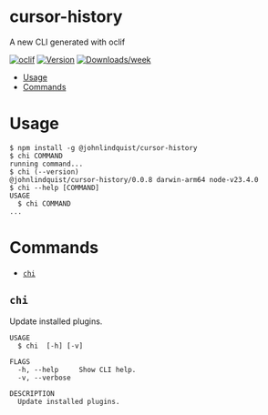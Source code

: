 cursor-history
=================

A new CLI generated with oclif


[![oclif](https://img.shields.io/badge/cli-oclif-brightgreen.svg)](https://oclif.io)
[![Version](https://img.shields.io/npm/v/cursor-history.svg)](https://npmjs.org/package/cursor-history)
[![Downloads/week](https://img.shields.io/npm/dw/cursor-history.svg)](https://npmjs.org/package/cursor-history)


<!-- toc -->
* [Usage](#usage)
* [Commands](#commands)
<!-- tocstop -->
# Usage
<!-- usage -->
```sh-session
$ npm install -g @johnlindquist/cursor-history
$ chi COMMAND
running command...
$ chi (--version)
@johnlindquist/cursor-history/0.0.8 darwin-arm64 node-v23.4.0
$ chi --help [COMMAND]
USAGE
  $ chi COMMAND
...
```
<!-- usagestop -->
# Commands
<!-- commands -->
* [`chi`](#chi)

## `chi`

Update installed plugins.

```
USAGE
  $ chi  [-h] [-v]

FLAGS
  -h, --help     Show CLI help.
  -v, --verbose

DESCRIPTION
  Update installed plugins.
```
<!-- commandsstop -->
